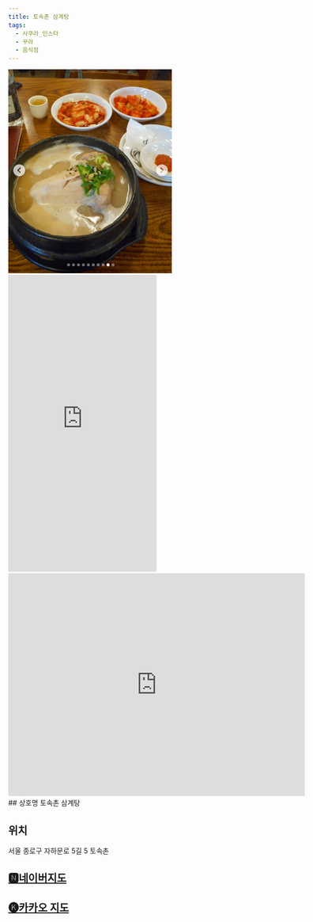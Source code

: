 ```yaml
---
title: 토속촌 삼계탕
tags:
  - 사쿠라_인스타
  - 꾸라
  - 음식점
---
```

<img src="assets/240607 (1).png">

<iframe src="https://www.instagram.com/p/C76FngaS_vq/embed" frameborder="0" scrolling="auto" allowtransparency="true" height="600"></iframe>
<iframe src="https://www.google.com/maps/embed?pb=!1m18!1m12!1m3!1d3162.0354540924395!2d126.96901061335254!3d37.57778282336336!2m3!1f0!2f0!3f0!3m2!1i1024!2i768!4f13.1!3m3!1m2!1s0x357ca2be188e936f%3A0xe0687c7b0f486f53!2z7Yag7IaN7LSMIOyCvOqzhO2DlQ!5e0!3m2!1sko!2skr!4v1741356554298!5m2!1sko!2skr" width="600" height="450" style="border:0;" allowfullscreen="" loading="lazy" referrerpolicy="no-referrer-when-downgrade"></iframe>
## 상호명
토속촌 삼계탕

## 위치
서울 종로구 자하문로 5길 5 토속촌


## [🅽네이버지도](https://naver.me/FW6hFEuf)

## [🅚카카오 지도](https://place.map.kakao.com/26545925)